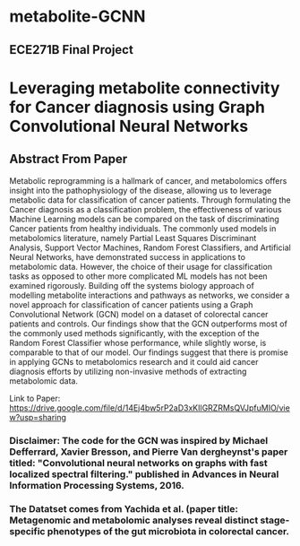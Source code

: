 # metabolite-GCNN
## ECE271B Final Project

# Leveraging metabolite connectivity for Cancer diagnosis using Graph Convolutional Neural Networks

## Abstract From Paper
Metabolic reprogramming is a hallmark of cancer, and
metabolomics offers insight into the pathophysiology of the
disease, allowing us to leverage metabolic data for classification of cancer patients. Through formulating the Cancer
diagnosis as a classification problem, the effectiveness of
various Machine Learning models can be compared on the
task of discriminating Cancer patients from healthy individuals. The commonly used models in metabolomics literature, namely Partial Least Squares Discriminant Analysis,
Support Vector Machines, Random Forest Classifiers, and
Artificial Neural Networks, have demonstrated success in
applications to metabolomic data. However, the choice of
their usage for classification tasks as opposed to other more
complicated ML models has not been examined rigorously.
Building off the systems biology approach of modelling
metabolite interactions and pathways as networks, we consider a novel approach for classification of cancer patients
using a Graph Convolutional Network (GCN) model on a
dataset of colorectal cancer patients and controls. Our
findings show that the GCN outperforms most of the commonly used methods significantly, with the exception of
the Random Forest Classifier whose performance, while
slightly worse, is comparable to that of our model. Our
findings suggest that there is promise in applying GCNs
to metabolomics research and it could aid cancer diagnosis efforts by utilizing non-invasive methods of extracting
metabolomic data.

Link to Paper: https://drive.google.com/file/d/14Ej4bw5rP2aD3xKIlGRZRMsQVJpfuMIO/view?usp=sharing

### Disclaimer: The code for the GCN was inspired by  Michael Defferrard, Xavier Bresson, and Pierre Van dergheynst's paper titled: "Convolutional neural networks on graphs with fast localized spectral filtering." published in Advances in Neural Information Processing Systems, 2016.
### The Datatset comes from Yachida et al. (paper title: Metagenomic and metabolomic analyses reveal distinct stage-specific phenotypes of the gut microbiota in colorectal cancer.
